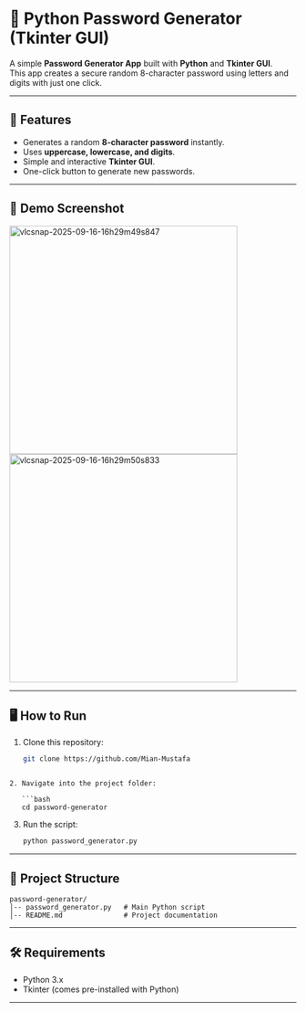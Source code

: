# 🔑 Python Password Generator (Tkinter GUI)

A simple **Password Generator App** built with **Python** and **Tkinter GUI**.  
This app creates a secure random 8-character password using letters and digits with just one click.

---

## 🚀 Features
- Generates a random **8-character password** instantly.  
- Uses **uppercase, lowercase, and digits**.  
- Simple and interactive **Tkinter GUI**.  
- One-click button to generate new passwords.  

---

## 📸 Demo Screenshot
<img width="400" height="400" alt="vlcsnap-2025-09-16-16h29m49s847" src="https://github.com/user-attachments/assets/4aa726a5-5e1d-4aff-8365-a5f9ce75ccce" />
<img width="400" height="400" alt="vlcsnap-2025-09-16-16h29m50s833" src="https://github.com/user-attachments/assets/99b1d102-0bda-4f1c-8bc9-341fbda90472" />

---

## 🖥️ How to Run
1. Clone this repository:
   ```bash
   git clone https://github.com/Mian-Mustafa
```

2. Navigate into the project folder:

   ```bash
   cd password-generator
   ```
3. Run the script:

   ```bash
   python password_generator.py
   ```

---

## 📂 Project Structure

```
password-generator/
│-- password_generator.py   # Main Python script
│-- README.md               # Project documentation
```

---

## 🛠️ Requirements

* Python 3.x
* Tkinter (comes pre-installed with Python)

---
